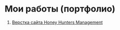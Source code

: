 # Мои работы (портфолио)

1. [Верстка сайта Honey Hunters Management](https://lyumih.github.io/hhm/)

